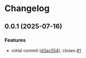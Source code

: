 # Changelog

## 0.0.1 (2025-07-16)


### Features

* initial commit ([d3ac554](https://github.com/OMICRONEnergyOSS/oscd-menu-save/commit/d3ac554477c11f7be10613ebe78c66a5b9f094e0)), closes [#1](https://github.com/OMICRONEnergyOSS/oscd-menu-save/issues/1)
